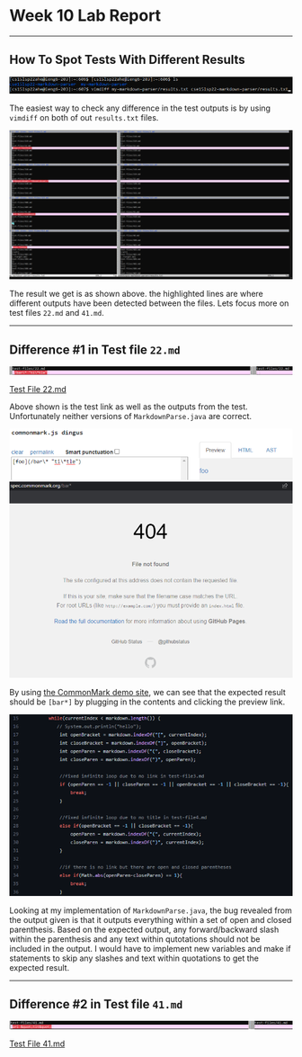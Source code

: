 # **Week 10 Lab Report**
___
## How To Spot Tests With Different Results

![vimdiff command](Writeup5-SS/vimdiff_cmd.png)

The easiest way to check any difference in the test outputs is by using `vimdiff` on both of out `results.txt` files.

![vimdiff results](Writeup5-SS/vimdiff_res.png)

The result we get is as shown above. the highlighted lines are where different outputs have been detected between the files. Lets focus more on test files `22.md` and `41.md`.

___
## Difference #1 in Test file `22.md`

![22.md difference](Writeup5-SS/vim22.png)

[Test File 22.md](https://github.com/nidhidhamnani/markdown-parser/blob/main/test-files/22.md)

Above shown is the test link as well as the outputs from the test. Unfortunately neither versions of `MarkdownParse.java` are correct.

![Commonmark 22.md plugin](Writeup5-SS/f22_cmark.png)
![22.md expected](Writeup5-SS/f22_expected.png)

By using [the CommonMark demo site](https://spec.commonmark.org/dingus/), we can see that the expected result should be `[bar*]` by plugging in the contents and clicking the preview link.

![f22 snippet error](Writeup5-SS/f22_code.png)

Looking at my implementation of `MarkdownParse.java`, the bug revealed from the output given is that it outputs everything within a set of open and closed parenthesis. Based on the expected output, any forward/backward slash within the parenthesis and any text within qutotations should not be included in the output.
I would have to implement new variables and make if statements to skip any slashes and text within quotations to get the expected result.

___
## Difference #2 in Test file `41.md`

![41.md difference](Writeup5-SS/vim41.png)

[Test File 41.md](https://github.com/nidhidhamnani/markdown-parser/blob/main/test-files/41.md)